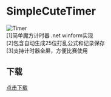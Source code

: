 # SimpleCuteTimer

![Timer](https://raw.githubusercontent.com/homchou/SimpleCuteTimer/master/D2.ico)  
[1]简单魔方计时器 .net winform实现  
[2]包含自动生成25位打乱公式和记录保存  
[3]支持计时器全屏，方便比赛使用  


## 下载
[点击下载](https://github.com/homchou/SimpleCuteTimer/blob/master/bin/Debug/SimpleCuteTimer.exe?raw=true)
